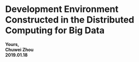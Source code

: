 # Development Environment Constructed in the Distributed Computing for Big Data                                                                                        

                  
                  
                    
                    

                      
**Yours,**                
**Chuwei Zhou**                    
**2019.01.18**                                 
